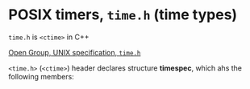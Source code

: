 # POSIX timers, `time.h` (time types)

`time.h` is `<ctime>` in C++

[Open Group, UNIX specification, `time.h`](http://pubs.opengroup.org/onlinepubs/7908799/xsh/time.h.html)

`<time.h>` (`<ctime>`) header declares structure **timespec**, which ahs the following members:

